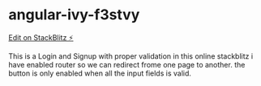 # angular-ivy-f3stvy

[Edit on StackBlitz ⚡️](https://stackblitz.com/edit/angular-ivy-f3stvy)

This is a Login and Signup with proper validation in this online stackblitz i have enabled router so we can redirect frome one page to another. the button is only enabled when all the input fields is valid.
